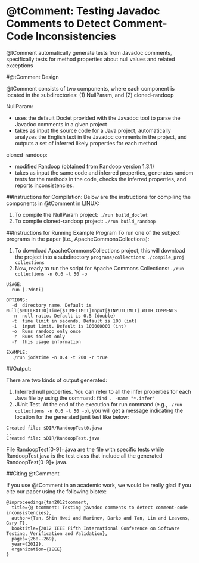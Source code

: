 # @tComment: Testing Javadoc Comments to Detect Comment-Code Inconsistencies

@tComment automatically generate tests from Javadoc  comments,  specifically  tests for method  properties about null values and related exceptions

#@tComment Design 

@tComment consists of two components, where each component is located in the subdirectories: (1) NullParam, and (2) cloned-randoop

NullParam:
- uses the default Doclet provided with the Javadoc tool to parse the Javadoc comments in a given project
- takes as input the source code for a Java project, automatically analyzes the English text in
the Javadoc comments in the project, and outputs a set of inferred likely properties for each method

cloned-randoop:
- modified Randoop (obtained from Randoop version 1.3.1)
- takes as input the same code and inferred properties, generates random tests for the methods in the code, checks the inferred properties, and reports inconsistencies.

##Instructions for Compilation: 
Below are the instructions for compiling the components in @tComment in LINUX:

1. To compile the NullParam project: `./run build_doclet`
2. To compile cloned-randoop project: `./run build_randoop`

##Instructions for Running Example Program
To run one of the subject programs in the paper (i.e., ApacheCommonsCollections):

1. To download ApacheCommonsCollections project, this will download the project into a subdirectory `programs/collections`: `./compile_proj collections`
2. Now, ready to run the script for Apache Commons Collections: `./run collections -n 0.6 -t 50 -o`

```
USAGE:
  run [-?dnti]

OPTIONS:
  -d  directory name. Default is Null[$NULLRATIO]Time[$TIMELIMIT]Input[$INPUTLIMIT]_WITH_COMMENTS
  -n  null ratio. Default is 0.5 (double)
  -t  time limit in seconds. Default is 100 (int)
  -i  input limit. Default is 100000000 (int)
  -o  Runs randoop only once
  -r  Runs doclet only
  -?  this usage information

EXAMPLE:
  ./run jodatime -n 0.4 -t 200 -r true
```

##Output:

There are two kinds of output generated:

1. Inferred null properties. You can refer to all the infer properties for each Java file by using the command: `find . -name "*.infer"`  
2. JUnit Test. At the end of the execution for run command (e.g., `./run collections -n 0.6 -t 50 -o`), you will get a message indicating the location for the generated junit test like below:

```
Created file: $DIR/RandoopTest0.java
...
Created file: $DIR/RandoopTest.java
```

File RandoopTest[0-9]+.java are the file with specific tests while RandoopTest.java is the test class that include all the generated RandoopTest[0-9]+.java.

##Citing @tComment

If you use @tComment in an academic work, we would be really glad if you cite our paper using the following bibtex:

```
@inproceedings{tan2012tcomment,
  title={@ tcomment: Testing javadoc comments to detect comment-code inconsistencies},
  author={Tan, Shin Hwei and Marinov, Darko and Tan, Lin and Leavens, Gary T},
  booktitle={2012 IEEE Fifth International Conference on Software Testing, Verification and Validation},
  pages={260--269},
  year={2012},
  organization={IEEE}
}
```

